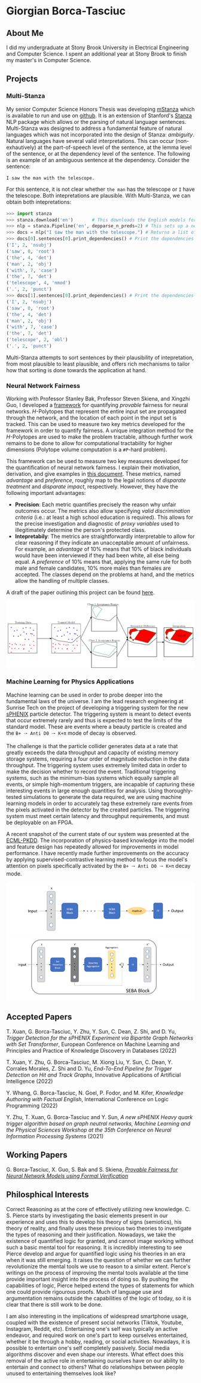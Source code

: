 # Giorgian Borca-Tasciuc

## About Me
I did my undergraduate at Stony Brook University in Electrical Engineering and Computer Science. I spent an additional year at Stony Brook to finish my master's in Computer Science.

## Projects

### Multi-Stanza
My senior Computer Science Honors Thesis was developing [mStanza](https://arxiv.org/abs/2208.03094) which is available to run and use on [github](https://github.com/giorgianb/multi-stanza). It is an extension of Stanford's [Stanza](https://github.com/stanfordnlp/stanza) NLP package which allows or the parsing of natural language sentences. Multi-Stanza was designed to address a fundamental feature of natural languages which was not incorporated into the design of Stanza: *ambiguity*. Natural languages have several valid interpretations. This can occur (non-exhautively) at the part-of-speech level of the sentence, at the lemma level of the sentence, or at the dependency level of the sentence. The following is an example of an ambiguous sentence at the dependency.
Consider the sentence:
````
I saw the man with the telescope.
````
For this sentence, it is not clear whether `the man` has the telescope or `I` have the telescope. Both intepretations are plausible. With Multi-Stanza, we can obtain both intepretations:
```python
>>> import stanza
>>> stanza.download('en')       # This downloads the English models for the neural pipeline
>>> nlp = stanza.Pipeline('en', depparse_n_preds=2) # This sets up a neural pipeline in English. It generates two results at the dependency parsing level.
>>> docs = nlp("I saw the man with the telescope.") # Returns a list of documents, each containing an interpretation of the sentence
>>> docs[0].sentences[0].print_dependencies() # Print the dependencies of the first interpretation. The man has the telescope
('I', 2, 'nsubj')
('saw', 0, 'root')
('the', 4, 'det')
('man', 2, 'obj')
('with', 7, 'case')
('the', 7, 'det')
('telescope', 4, 'nmod')
('.', 2, 'punct')
>>> docs[1].sentences[0].print_dependencies() # Print the dependencies of the second interpretation. I have the telescope!
('I', 2, 'nsubj')
('saw', 0, 'root')
('the', 4, 'det')
('man', 2, 'obj')
('with', 7, 'case')
('the', 7, 'det')
('telescope', 2, 'obl')
('.', 2, 'punct')
```

Multi-Stanza attempts to sort sentences by their plausibility of intepretation, from most plausible to least plausible, and offers rich mechanisms to tailor how that sorting is done towards the application at hand.


### Neural Network Fairness
Working with Professor Stanley Bak, Professor Steven Skiena, and Xingzhi Guo, I developed a [framework](https://github.com/giorgianb/nn_fairness) for quantifying *provable* fairness for neural networks. *H*-Polytopes that represent the entire input set are propagated through the network, and the location of each point in the input set is tracked. This can be used to measure two key metrics developed for the framework in order to quantify fairness. A unique integration method for the *H*-Polytopes are used to make the problem tractable, although further work remains to be done to allow for computational tractability for higher dimensions (Polytope volume computation is a `#P`-hard problem).

This framework can be used to measure two key measures developed for the quantification of neural network fairness. I explain their motivation, derivation, and give examples in [this document](https://github.com/giorgianb/giorgianb.github.io/blob/main/fairness-exploration.pdf). These metrics, named *advantage* and *preference*, roughly map to the legal notions of *disparate treatment* and *disparate impact*, respectively. However, they have the following important advantages:

- **Precision**: Each metric quantifies precisely the reason why unfair outcomes occur. The metrics also allow specifying *valid discrimination criteria* (i.e.: at least a high school education is required). This allows for the precise investigation and diagnostic of *proxy variables* used to illegitimately determine the person's protected class. 
- **Intepretabily**: The metrics are straightforwardly interpretable to allow for clear reasoning if they indicate an unacceptable amount of unfairness. For example, an *advantage* of 10% means that 10% of black individuals would have been interviewed if they had been white, all else being equal. A *preference* of 10% means that, applying the same rule for both male and female candidates, 10% more males than females are accepted. The classes depend on the problems at hand, and the metrics allow the handling of multiple classes.

A draft of the paper outlining this project can be found [here](https://github.com/giorgianb/giorgianb.github.io/blob/main/Provable_Fairness_for_Neural_Network_Models_using_Formal_Verification.pdf).

<img src="fairness-architecture.png">

### Machine Learning for Physics Applications
Machine learning can be used in order to probe deeper into the fundamental laws of the universe. I am the lead research engineering at Sunrise Tech on the project of developing a triggering system for the new [sPHENIX](https://www.sphenix.bnl.gov/) particle detector. The triggering system is meant to detect events that occur extremely rarely and thus is expected to test the limits of the standard model. These are events  where a beauty particle is created and the `B+ 🠒 Anti D0 🠒 K+π` mode of decay is observed. 

The challenge is that the particle collider generates data at a rate that greatly exceeds the data throughput and capacity of existing memory storage systems, requiring a four order of magnitude reduction in the data throughput. The triggering system uses extremely limited data in order to make the decision whether to record the event. Traditional triggering systems, such as the minimum-bias systems which equally sample all events, or simple high-momentum triggers, are incapable of capturing these interesting events in large enough quantities for analysis. Using thoroughly-tested simulations to generate the data required, we are using machine learning models in order to accurately tag these extremely rare events from the pixels activated in the detector by the created particles. The triggering system must meet certain latency and throughput requirements, and must be deployable on an FPGA. 
 
A recent snapshot of the current state of our system was presented at the [ECML-PKDD](https://2022.ecmlpkdd.org/wp-content/uploads/2022/09/sub_1256.pdf). The incorporation of physics-based knowledge into the model and feature design has repeatedly allowed for improvements in model performance. I have recently made further improvements on the accuracy by applying supervised-contrastive learning method to focus the model's attention on pixels specifically activated by the `B+ 🠒 Anti D0 🠒 K+π` decay mode.

<img src="full_model.png">
<img src="seba_block.png">

## Accepted Papers
T. Xuan, G. Borca-Tasciuc, Y. Zhu, Y. Sun, C. Dean, Z. Shi, and D. Yu, *Trigger Detection for the sPHENIX Experiment via Bipartite Graph Networks with Set Transformer*, European Conference on Machine Learning and Principles and Practice of Knowledge Discovery in Databases  (2022)

T. Xuan, Y. Zhu, G. Borca-Tasciuc, M. Xiong Liu, Y. Sun, C. Dean, Y. Corrales Morales, Z. Shi and D. Yu, *End-To-End Pipeline for Trigger Detection on Hit and Track Graphs*, Innovative Applications of Artificial Intelligence (2022)

Y. Whang, G. Borca-Tasciuc, N. Goel, P. Fodor, and M. Kifer, *Knowledge Authoring with Factual English*, International Conference on Logic Programming (2022)

Y. Zhu, T. Xuan, G. Borca-Tasciuc and Y. Sun, *A new sPHENIX Heavy quark trigger algorithm based on graph neutral networks, Machine Learning and the Physical Sciences Workshop at the 35th Conference on Neural Information Processing Systems* (2021)

## Working Papers
G. Borca-Tasciuc, X. Guo, S. Bak and S. Skiena, [*Provable Fairness for Neural Network Models using Formal Verification*](https://github.com/giorgianb/giorgianb.github.io/blob/main/Provable_Fairness_for_Neural_Network_Models_using_Formal_Verification.pdf)

## Philosphical Interests
Correct Reasoning as at the core of effectively utilizing new knowledge. C. S. Pierce starts by investigating the basic elements present in our experience and uses this to develop his theory of signs (semiotics), his theory of reality, and finally uses these previous two theories to investigate the types of reasoning and their justification. Nowadays, we take the existence of quantified logic for granted, and cannot image working without such a basic mental tool for reasoning. It is incredibly interesting to see Pierce develop and argue for quantified logic using his theories in an era when it was still emerging. It raises the question of whether we can further revolutionize the mental tools we use to reason to a similar extent. Pierce's writings on the process of improving the mental tools available at the time provide important insight into the process of doing so. By pushing the capabilities of logic, Pierce helped extend the types of statements for which one could provide rigourous proofs. Much of language use and argumentation remains outside the capabilities of the logic of today, so it is clear that there is still work to be done.

I am also interesting in the implications of widespread smartphone usage, coupled with the existence of present social networks (Tiktok, Youtube, Instagram, Reddit, etc). Entertaining one's self was typically an active endeavor, and required work on one's part to keep ourselves entertained, whether it be through a hobby, reading, or social activities. Nowadays, it is possible to entertain one's self completely passively. Social media algorithms discover and even shape our interests. What effect does this removal of the active role in entertaining ourselves have on our ability to entertain and connect to others? What do relationships between people unused to entertaining themselves look like?

